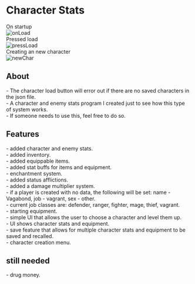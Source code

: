 # Character Stats
On startup<br>
![onLoad](https://github.com/HarpersDad/CharacterStats/assets/42348662/7300b843-2e78-43a9-bce8-4835ec404055)<br>
Pressed load<br>
![pressLoad](https://github.com/HarpersDad/CharacterStats/assets/42348662/10d36244-78b0-4d22-b7ec-101c32405e19)<br>
Creating an new character<br>
![newChar](https://github.com/HarpersDad/CharacterStats/assets/42348662/918a3146-134d-41b1-9dbe-2b3dcf217a70)<br>
<h2>About</h2>
- The character load button will error out if there are no saved characters in the json file.<br>
- A character and enemy stats program I created just to see how this type of system works.<br>
- If someone needs to use this, feel free to do so.<br>
<h2>Features</h2>
- added character and enemy stats.<br>
- added inventory.<br>
- added equippable items.<br>
- added stat buffs for items and equipment.<br>
- enchantment system.<br>
- added status afflictions.<br>
- added a damage multiplier system.<br>
- if a player is created with no data, the following will be set: name - Vagabond, job - vagrant, sex - other.<br>
- current job classes are: defender, ranger, fighter, mage, thief, vagrant.<br>
- starting equipment.<br>
- simple UI that allows the user to choose a character and level them up.<br>
- UI shows character stats and equipment.<br>
- save feature that allows for multiple character stats and equipment to be saved and recalled.<br>
- character creation menu.<br>
<h2>still needed</h2>
- drug money.<br>
